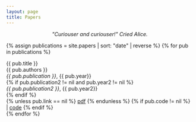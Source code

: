 ```yaml
---
layout: page
title: Papers
---
```


<p style="text-align: center">
  <em>"Curiouser and curiouser!" Cried Alice.</em>
</p>

{% assign publications = site.papers | sort: "date" | reverse %}
{% for pub in publications %}
<div class="pubitem">
  <div class="pubtitle">{{ pub.title }}</div>
  <div class="pubauthors">{{ pub.authors }}</div>
  <div class="pubinfo"><em>{{ pub.publication }}</em>, {{ pub.year}}</div>
  {% if pub.publication2 != nil and pub.year2 != nil %}
    <div class="pubinfo"><em>{{ pub.publication2 }}</em>, {{ pub.year2}}</div>
  {% endif %}
  <div class='publinks'>
    {% unless pub.link == nil %}
         <a href="{{ pub.link }}">pdf</a> 
    {% endunless %} 
    {% if pub.code != nil %}
        | <a href="{{ pub.code }}">code</a>
    {% endif %}

  </div>
    
</div>
{% endfor %}